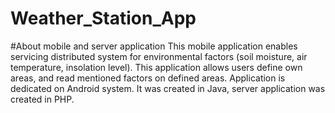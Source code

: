 # Weather_Station_App
#About mobile and server application
This mobile application enables servicing distributed system for environmental factors (soil moisture, air temperature, insolation level). This application allows users define own areas, and read mentioned factors on defined areas. Application is dedicated on Android system.  It was created in Java, server application was created in PHP.

